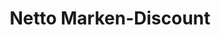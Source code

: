---
title: "Netto Marken-Discount"
url: /heidenheim-an-der-brenz/netto-marken-discount-stuttgarter-ring/
shop: Supermarkt
---